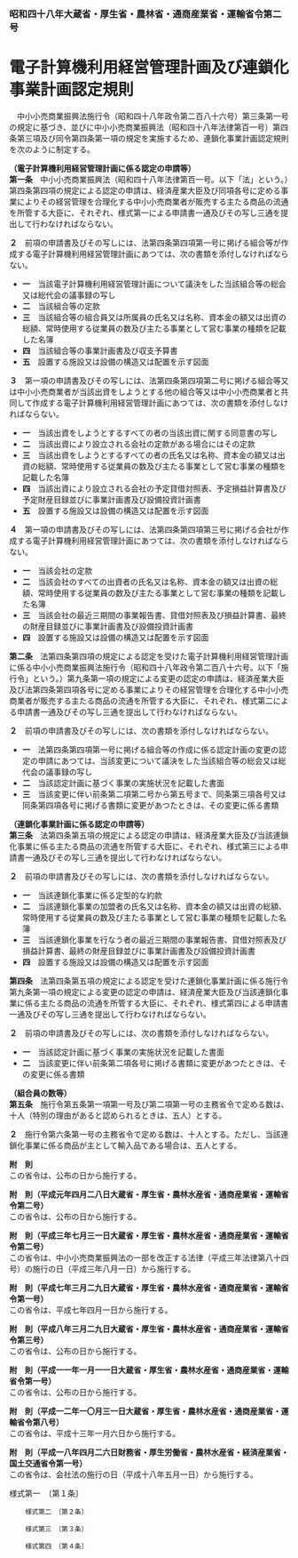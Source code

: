 ### 昭和四十八年大蔵省・厚生省・農林省・通商産業省・運輸省令第二号  
# 電子計算機利用経営管理計画及び連鎖化事業計画認定規則  
　中小小売商業振興法施行令（昭和四十八年政令第二百八十六号）第三条第一号の規定に基づき、並びに中小小売商業振興法（昭和四十八年法律第百一号）第四条第三項及び同令第四条第一項の規定を実施するため、連鎖化事業計画認定規則を次のように制定する。  
  
**（電子計算機利用経営管理計画に係る認定の申請等）**  
**第一条**　中小小売商業振興法（昭和四十八年法律第百一号。以下「法」という。）第四条第四項の規定による認定の申請は、経済産業大臣及び同項各号に定める事業によりその経営管理を合理化する中小小売商業者が販売する主たる商品の流通を所管する大臣に、それぞれ、様式第一による申請書一通及びその写し三通を提出して行わなければならない。  
  
**２**　前項の申請書及びその写しには、法第四条第四項第一号に掲げる組合等が作成する電子計算機利用経営管理計画にあつては、次の書類を添付しなければならない。  
* **一**　当該電子計算機利用経営管理計画について議決をした当該組合等の総会又は総代会の議事録の写し  
* **二**　当該組合等の定款  
* **三**　当該組合等の組合員又は所属員の氏名又は名称、資本金の額又は出資の総額、常時使用する従業員の数及び主たる事業として営む事業の種類を記載した名簿  
* **四**　当該組合等の事業計画書及び収支予算書  
* **五**　設置する施設又は設備の構造又は配置を示す図面  
  
**３**　第一項の申請書及びその写しには、法第四条第四項第二号に掲げる組合等又は中小小売商業者が当該出資をしようとする他の組合等又は中小小売商業者と共同して作成する電子計算機利用経営管理計画にあつては、次の書類を添付しなければならない。  
* **一**　当該出資をしようとするすべての者の当該出資に関する同意書の写し  
* **二**　当該出資により設立される会社の定款がある場合にはその定款  
* **三**　当該出資をしようとするすべての者の氏名又は名称、資本金の額又は出資の総額、常時使用する従業員の数及び主たる事業として営む事業の種類を記載した名簿  
* **四**　当該出資により設立される会社の予定貸借対照表、予定損益計算書及び予定財産目録並びに事業計画書及び設備投資計画書  
* **五**　設置する施設又は設備の構造又は配置を示す図面  
  
**４**　第一項の申請書及びその写しには、法第四条第四項第三号に掲げる会社が作成する電子計算機利用経営管理計画にあつては、次の書類を添付しなければならない。  
* **一**　当該会社の定款  
* **二**　当該会社のすべての出資者の氏名又は名称、資本金の額又は出資の総額、常時使用する従業員の数及び主たる事業として営む事業の種類を記載した名簿  
* **三**　当該会社の最近三期間の事業報告書、貸借対照表及び損益計算書、最終の財産目録並びに事業計画書及び設備投資計画書  
* **四**　設置する施設又は設備の構造又は配置を示す図面  
  
**第二条**　法第四条第四項の規定による認定を受けた電子計算機利用経営管理計画に係る中小小売商業振興法施行令（昭和四十八年政令第二百八十六号。以下「施行令」という。）第九条第一項の規定による変更の認定の申請は、経済産業大臣及び法第四条第四項各号に定める事業によりその経営管理を合理化する中小小売商業者が販売する主たる商品の流通を所管する大臣に、それぞれ、様式第二による申請書一通及びその写し三通を提出して行わなければならない。  
  
**２**　前項の申請書及びその写しには、次の書類を添付しなければならない。  
* **一**　法第四条第四項第一号に掲げる組合等の作成に係る認定計画の変更の認定の申請にあつては、当該変更について議決をした当該組合等の総会又は総代会の議事録の写し  
* **二**　当該認定計画に基づく事業の実施状況を記載した書面  
* **三**　当該変更に伴い前条第二項第二号から第五号まで、同条第三項各号又は同条第四項各号に掲げる書類に変更があつたときは、その変更に係る書類  
  
**（連鎖化事業計画に係る認定の申請等）**  
**第三条**　法第四条第五項の規定による認定の申請は、経済産業大臣及び当該連鎖化事業に係る主たる商品の流通を所管する大臣に、それぞれ、様式第三による申請書一通及びその写し三通を提出して行わなければならない。  
  
**２**　前項の申請書及びその写しには、次の書類を添付しなければならない。  
* **一**　当該連鎖化事業に係る定型的な約款  
* **二**　当該連鎖化事業の加盟者の氏名又は名称、資本金の額又は出資の総額、常時使用する従業員の数及び主たる事業として営む事業の種類を記載した名簿  
* **三**　当該連鎖化事業を行なう者の最近三期間の事業報告書、貸借対照表及び損益計算書、最終の財産目録並びに事業計画書及び設備投資計画書  
* **四**　設置する施設又は設備の構造又は配置を示す図面  
  
**第四条**　法第四条第五項の規定による認定を受けた連鎖化事業計画に係る施行令第九条第一項の規定による変更の認定の申請は、経済産業大臣及び当該連鎖化事業に係る主たる商品の流通を所管する大臣に、それぞれ、様式第四による申請書一通及びその写し三通を提出して行わなければならない。  
  
**２**　前項の申請書及びその写しには、次の書類を添付しなければならない。  
* **一**　当該認定計画に基づく事業の実施状況を記載した書面  
* **二**　当該変更に伴い前条第二項各号に掲げる書類に変更があつたときは、その変更に係る書類  
  
**（組合員の数等）**  
**第五条**　施行令第五条第一項第一号及び第二項第一号の主務省令で定める数は、十人（特別の理由があると認められるときは、五人）とする。  
  
**２**　施行令第六条第一号の主務省令で定める数は、十人とする。ただし、当該連鎖化事業に係る商品が主として輸入品である場合は、五人とする。  
  
**附　則**  
この省令は、公布の日から施行する。  
  
**附　則（平成元年四月二八日大蔵省・厚生省・農林水産省・通商産業省・運輸省令第二号）**  
この省令は、公布の日から施行する。  
  
**附　則（平成三年七月三一日大蔵省・厚生省・農林水産省・通商産業省・運輸省令第二号）**  
この省令は、中小小売商業振興法の一部を改正する法律（平成三年法律第八十四号）の施行の日（平成三年八月一日）から施行する。  
  
**附　則（平成七年三月二九日大蔵省・厚生省・農林水産省・通商産業省・運輸省令第一号）**  
この省令は、平成七年四月一日から施行する。  
  
**附　則（平成八年三月二九日大蔵省・厚生省・農林水産省・通商産業省・運輸省令第三号）**  
この省令は、公布の日から施行する。  
  
**附　則（平成一一年一月一一日大蔵省・厚生省・農林水産省・通商産業省・運輸省令第一号）**  
この省令は、公布の日から施行する。  
  
**附　則（平成一二年一〇月三一日大蔵省・厚生省・農林水産省・通商産業省・運輸省令第八号）**  
この省令は、平成十三年一月六日から施行する。  
  
**附　則（平成一八年四月二六日財務省・厚生労働省・農林水産省・経済産業省・国土交通省令第一号）**  
この省令は、会社法の施行の日（平成十八年五月一日）から施行する。  
  
様式第一　〔第１条〕
          
        様式第二　〔第２条〕
          
        様式第三　〔第３条〕
          
        様式第四　〔第４条〕
          
        